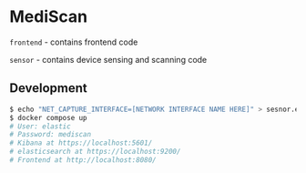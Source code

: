 # MediScan

`frontend` - contains frontend code

`sensor` - contains device sensing and scanning code

## Development

```bash
$ echo "NET_CAPTURE_INTERFACE=[NETWORK INTERFACE NAME HERE]" > sesnor.env
$ docker compose up
# User: elastic
# Password: mediscan
# Kibana at https://localhost:5601/
# elasticsearch at https://localhost:9200/
# Frontend at http://localhost:8080/
```
